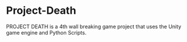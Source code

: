 # Project-Death
PROJECT DEATH is a 4th wall breaking game project that uses the Unity game engine and Python Scripts.
